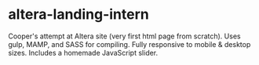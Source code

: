 # altera-landing-intern
Cooper's attempt at Altera site (very first html page from scratch).
Uses gulp, MAMP, and SASS for compiling. Fully responsive to mobile & desktop sizes. Includes a homemade JavaScript slider.
